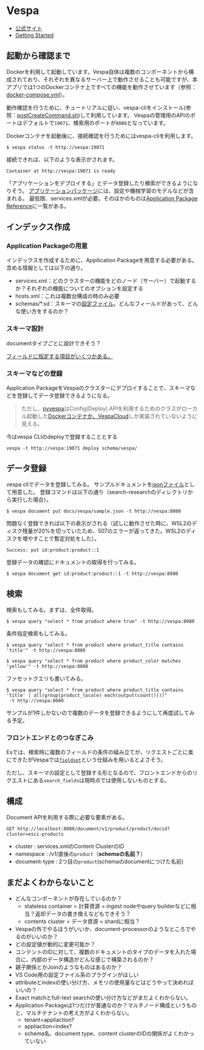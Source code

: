 # Vespa

* [公式サイト](https://vespa.ai/)
* [Getting Started](https://docs.vespa.ai/en/getting-started.html)

## 起動から確認まで

Dockerを利用して起動しています。Vespa自体は複数のコンポーネントから構成されており、それぞれを異なるサーバー上で動作させることも可能ですが、本アプリでは1つのDockerコンテナ上ですべての機能を動作させています（参照：[docker-compose.yml](../../docker-compose.yml)）。

動作確認を行うために、チュートリアルに従い、vespa-cliをインストール(参照：[postCreateCommand.sh](../../.devcontainer/postCreateCommand.sh))して利用しています。
Vespaの管理用のAPIのポートはデフォルトで`19071`、検索用のポートが`8080`となっています。

Dockerコンテナを起動後に、接続確認を行うためにはvespa-cliを利用します。

```
$ vespa status -t http://vespa:19071
```

接続できれば、以下のような表示がされます。

```
Container at http://vespa:19071 is ready
```

「アプリケーションをデプロイする」とデータ登録したり検索ができるようになりそう。
[アプリケーションパッケージ](https://docs.vespa.ai/en/application-packages.html)には、設定や機械学習のモデルなどが含まれる。
最低限、services.xmlが必要。そのほかのものは[Application Package Reference](https://docs.vespa.ai/en/reference/application-packages-reference.html)に一覧がある。

## インデックス作成

### Application Packageの用意

インデックスを作成するために、Appilication Packageを用意する必要がある。含める情報としては以下の通り。

* services.xml：どのクラスターの機能をどのノード（サーバー）で起動するか？それぞれの機能についてのオプションを設定する
* hosts.xml：これは複数台構成の時のみ必要
* schemas/*.sd：スキーマの[設定ファイル](https://docs.vespa.ai/en/reference/schema-reference.html)。どんなフィールドがあって、どんな使い方をするのか？

### スキーマ設計

documentタイプごとに設計できそう？

[フィールドに指定する項目がいくつかある。](https://docs.vespa.ai/en/schemas.html)

### スキーマなどの登録

Application PackageをVespaのクラスターにデプロイすることで、スキーマなどを登録してデータ登録できるようになる。

> ただし、[pyvespa](https://pyvespa.readthedocs.io/en/latest/index.html)はConfig(Deploy) APIを利用するためのクラスがローカル起動した[Dockerコンテナか、VespaCloud](https://github.com/vespa-engine/pyvespa/blob/master/vespa/deployment.py)しか実装されていないように見える。

今はvespa CLIのdeployで登録することとする

```
vespa -t http://vespa:19071 deploy schema/vespa/
```


## データ登録

vespa cliでデータを登録してみる。
サンプルドキュメントを[jsonファイル](./sample.json)として用意した。
登録コマンドは以下の通り（search-researchのディレクトリから実行した場合）。

```
$ vespa document put docs/vespa/sample.json -t http://vespa:8080
```

問題なく登録できれば以下の表示がされる（試しに動作させた時に、WSL2のディスク残量が20%を切っていたため、507のエラーが返ってきた。WSL2のディスクを増やすことで暫定対処をした）。

```
Success: put id:product:product::1
```

登録データの確認にドキュメントの取得を行ってみる。

```
$ vespa document get id:product:product::1 -t http://vespa:8080
```


## 検索


検索もしてみる。まずは、全件取得。

```
$ vespa query "select * from product where true" -t http://vespa:8080
```

条件指定検索もしてみる。

```
$ vespa query "select * from product where product_title contains 'title'" -t http://vespa:8080
```

```
$ vespa query "select * from product where product_color matches 'yellow'" -t http://vespa:8080
```

ファセットクエリも書いてみる。

```
$ vespa query "select * from product where product_title contains 'title' | all(group(product_locale) each(output(count())))"
 -t http://vespa:8080
```

サンプルが1件しかないので複数のデータを登録できるようにして再度試してみる予定。

### フロントエンドとのつなぎこみ

Esでは、検索時に複数のフィールドの条件の組み立てが、リクエストごとに楽にできたがVespaでは[`fieldset`](https://docs.vespa.ai/en/schemas.html#fieldset)という仕組みを用いるとよさそう。

ただし、スキーマの設定として登録する形となるので、フロントエンドからのリクエストにある`search_fields`は現時点では使用しないものとする。


## 構成

Document APIを利用する際に必要な要素がある。


```
GET http://localhost:8080/document/v1/product/product/docid?cluster=esci-products
```

* cluster : services.xmlのContent ClusterのID
* namespace : /v1/直後の`product`（**schemaの名前？**）
* document-type : 2つ目の`product`(schemaのdocumentにつけた名前)

## まだよくわからないこと

* どんなコンポーネントが存在しているのか？
  * stateless container = 計算資源 = ingest nodeやquery builderなどに相当？返却データの書き換えなどもできそう？
  * contents cluster = データ資源 = shardに相当？
* Vespaの外でやるほうがいいか、document-processorのようなところでやるのがいいのか？
* どの設定値が動的に変更可能か？
* コンテントのIDに対して、複数のドキュメントのタイプのデータを入れた場合に、内部のデータ構造がどんな感じで構築されるのか？
* 親子関係とかJoinのようなものはあるのか？
* VS Code用の設定ファイル系のプラグインがほしい
* attributeとindexの使い分け方、メモリの使用量などはどうやって決めればいいの？
* Exact matchとfull-text searchの使い分け方などがまだよくわからない。
* Application Packageは1つだけが普通なのか？マルチノード構成というものと、マルチテナントの考え方がよくわからない。
  * tenant=appliaction?
  * appliaction=index?
  * schema名、document type、content clusterのIDの関係がよくわかっていない

